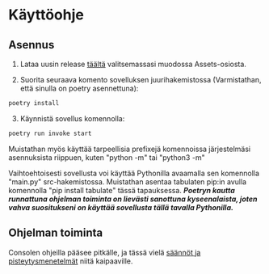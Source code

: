 # Käyttöohje

## Asennus

1. Lataa uusin release [täältä](https://github.com/JVS23/ot-harjoitustyo/releases) valitsemassasi muodossa Assets-osiosta.

2. Suorita seuraava komento sovelluksen juurihakemistossa (Varmistathan, että sinulla on poetry asennettuna):
```bash
poetry install
```

3. Käynnistä sovellus komennolla:
```bash
poetry run invoke start
```

Muistathan myös käyttää tarpeellisia prefixejä komennoissa järjestelmäsi asennuksista riippuen, kuten "python -m" tai "python3 -m"

Vaihtoehtoisesti sovellusta voi käyttää Pythonilla avaamalla sen komennolla "main.py" src-hakemistossa. Muistathan asentaa tabulaten pip:in avulla komennolla "pip install tabulate" tässä tapauksessa.
***Poetryn kautta runnattuna ohjelman toiminta on lievästi sanottuna kyseenalaista, joten vahva suositukseni on käyttää sovellusta tällä tavalla Pythonilla.***

## Ohjelman toiminta

Consolen ohjeilla pääsee pitkälle, ja tässä vielä [säännöt ja pisteytysmenetelmät](https://fi.wikipedia.org/wiki/Yatzy#P%C3%B6yt%C3%A4kirja) niitä kaipaaville.


